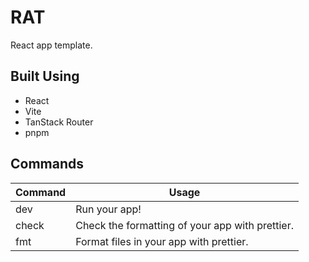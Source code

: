 # RAT

React app template.

## Built Using

- React
- Vite
- TanStack Router
- pnpm

## Commands

| Command | Usage |
| ------- | ----- |
| dev | Run your app! |
| check | Check the formatting of your app with prettier. |
| fmt | Format files in your app with prettier. |
